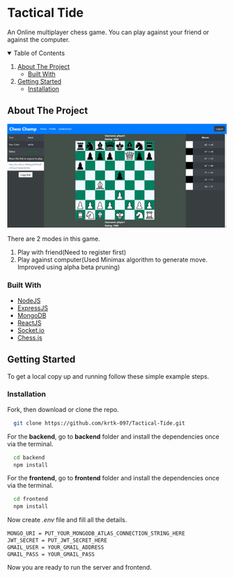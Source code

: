 # Tactical Tide
An Online multiplayer chess game. You can play against your friend or against the computer.

<details open="open">
  <summary>Table of Contents</summary>
  <ol>
    <li>
      <a href="#about-the-project">About The Project</a>
      <ul>
        <li><a href="#built-with">Built With</a></li>
      </ul>
    </li>
    <li>
      <a href="#getting-started">Getting Started</a>
      <ul>
        <li><a href="#installation">Installation</a></li>
      </ul>
    </li>
  </ol>
</details>

## About The Project

![product-screenshot](https://github.com/krtk-097/Tactical-Tide/blob/main/backend/images/chess1.png)

There are 2 modes in this game.<br />
 1. Play with friend(Need to register first)<br />
 2. Play against computer(Used Minimax algorithm to generate move. Improved using alpha beta pruning)<br />


### Built With

* [NodeJS](https://nodejs.org/en/)
* [ExpressJS](https://expressjs.com/)
* [MongoDB](https://www.mongodb.com/1)
* [ReactJS](https://reactjs.org/)
* [Socket.io](https://socket.io/)
* [Chess.js](https://github.com/jhlywa/chess.js)

<!-- GETTING STARTED -->
## Getting Started

To get a local copy up and running follow these simple example steps.

### Installation

Fork, then download or clone the repo.
```bash
  git clone https://github.com/krtk-097/Tactical-Tide.git
```

For the **backend**, go to **backend** folder and install the dependencies once via the terminal.
```bash
  cd backend
  npm install
```

For the **frontend**, go to **frontend** folder and install the dependencies once via the terminal.

```bash
  cd frontend
  npm install
```

Now create *.env* file and fill all the details.
```env
MONGO_URI = PUT_YOUR_MONGODB_ATLAS_CONNECTION_STRING_HERE
JWT_SECRET = PUT_JWT_SECRET_HERE
GMAIL_USER = YOUR_GMAIL_ADDRESS
GMAIL_PASS = YOUR_GMAIL_PASS
```

Now you are ready to run the server and frontend.
<br />



